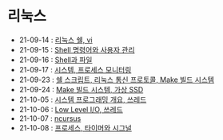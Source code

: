 # 리눅스
* 21-09-14 : [리눅스 쉘, vi](https://github.com/dlworms32/TIL/blob/master/Linux/210914.md)
* 21-09-15 : [Shell 명령어와 사용자 관리](https://github.com/dlworms32/TIL/blob/master/Linux/210915.md)
* 21-09-16 : [Shell과 파일](https://github.com/dlworms32/TIL/blob/master/Linux/210916.md)
* 21-09-17 : [시스템, 프로세스 모니터링](https://github.com/dlworms32/TIL/blob/master/Linux/210917.md)
* 21-09-23 : [쉘 스크립트, 리눅스 통신 프로토콜, Make 빌드 시스템](https://github.com/dlworms32/TIL/blob/master/Linux/210923.md)
* 21-09-24 : [Make 빌드 시스템, 가상 SSD](https://github.com/dlworms32/TIL/blob/master/Linux/210924.md)
* 21-10-05 : [시스템 프로그래밍 개요, 쓰레드](https://github.com/dlworms32/TIL/blob/master/Linux/211005.md)
* 21-10-06 : [Low Level I/O, 쓰레드](https://github.com/dlworms32/TIL/blob/master/Linux/211006.md)
* 21-10-07 : [ncursus](https://github.com/dlworms32/TIL/blob/master/Linux/211007.md)
* 21-10-08 : [프로세스, 타이머와 시그널](https://github.com/dlworms32/TIL/blob/master/Linux/211008.md)